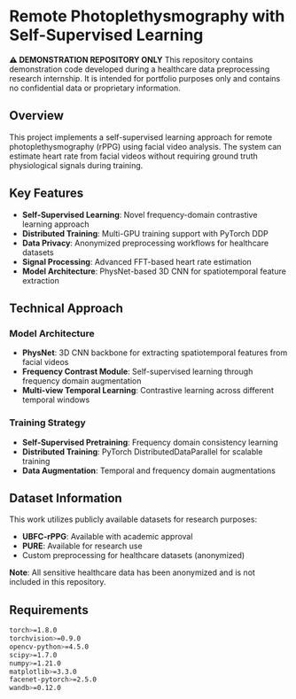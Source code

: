 # Remote Photoplethysmography with Self-Supervised Learning

**⚠️ DEMONSTRATION REPOSITORY ONLY**
This repository contains demonstration code developed during a healthcare data preprocessing research internship. It is intended for portfolio purposes only and contains no confidential data or proprietary information.

## Overview

This project implements a self-supervised learning approach for remote photoplethysmography (rPPG) using facial video analysis. The system can estimate heart rate from facial videos without requiring ground truth physiological signals during training.

## Key Features

- **Self-Supervised Learning**: Novel frequency-domain contrastive learning approach
- **Distributed Training**: Multi-GPU training support with PyTorch DDP
- **Data Privacy**: Anonymized preprocessing workflows for healthcare datasets
- **Signal Processing**: Advanced FFT-based heart rate estimation
- **Model Architecture**: PhysNet-based 3D CNN for spatiotemporal feature extraction

## Technical Approach

### Model Architecture
- **PhysNet**: 3D CNN backbone for extracting spatiotemporal features from facial videos
- **Frequency Contrast Module**: Self-supervised learning through frequency domain augmentation
- **Multi-view Temporal Learning**: Contrastive learning across different temporal windows

### Training Strategy
- **Self-Supervised Pretraining**: Frequency domain consistency learning
- **Distributed Training**: PyTorch DistributedDataParallel for scalable training
- **Data Augmentation**: Temporal and frequency domain augmentations

## Dataset Information

This work utilizes publicly available datasets for research purposes:
- **UBFC-rPPG**: Available with academic approval
- **PURE**: Available for research use
- Custom preprocessing for healthcare datasets (anonymized)

**Note**: All sensitive healthcare data has been anonymized and is not included in this repository.

## Requirements

```bash
torch>=1.8.0
torchvision>=0.9.0
opencv-python>=4.5.0
scipy>=1.7.0
numpy>=1.21.0
matplotlib>=3.3.0
facenet-pytorch>=2.5.0
wandb>=0.12.0
